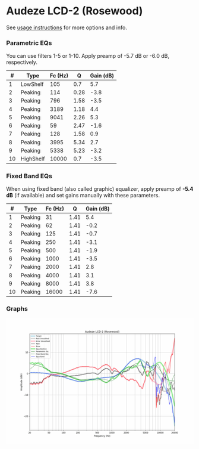 # Audeze LCD-2 (Rosewood)
See [usage instructions](https://github.com/jaakkopasanen/AutoEq#usage) for more options and info.

### Parametric EQs
You can use filters 1-5 or 1-10. Apply preamp of -5.7 dB or -6.0 dB, respectively.

|   # | Type      |   Fc (Hz) |    Q |   Gain (dB) |
|-----|-----------|-----------|------|-------------|
|   1 | LowShelf  |       105 | 0.7  |         5.7 |
|   2 | Peaking   |       114 | 0.28 |        -3.8 |
|   3 | Peaking   |       796 | 1.58 |        -3.5 |
|   4 | Peaking   |      3189 | 1.18 |         4.4 |
|   5 | Peaking   |      9041 | 2.26 |         5.3 |
|   6 | Peaking   |        59 | 2.47 |        -1.6 |
|   7 | Peaking   |       128 | 1.58 |         0.9 |
|   8 | Peaking   |      3995 | 5.34 |         2.7 |
|   9 | Peaking   |      5338 | 5.23 |        -3.2 |
|  10 | HighShelf |     10000 | 0.7  |        -3.5 |

### Fixed Band EQs
When using fixed band (also called graphic) equalizer, apply preamp of **-5.4 dB** (if available) and set gains manually with these parameters.

|   # | Type    |   Fc (Hz) |    Q |   Gain (dB) |
|-----|---------|-----------|------|-------------|
|   1 | Peaking |        31 | 1.41 |         5.4 |
|   2 | Peaking |        62 | 1.41 |        -0.2 |
|   3 | Peaking |       125 | 1.41 |        -0.7 |
|   4 | Peaking |       250 | 1.41 |        -3.1 |
|   5 | Peaking |       500 | 1.41 |        -1.9 |
|   6 | Peaking |      1000 | 1.41 |        -3.5 |
|   7 | Peaking |      2000 | 1.41 |         2.8 |
|   8 | Peaking |      4000 | 1.41 |         3.1 |
|   9 | Peaking |      8000 | 1.41 |         3.8 |
|  10 | Peaking |     16000 | 1.41 |        -7.6 |

### Graphs
![](./Audeze%20LCD-2%20(Rosewood).png)
